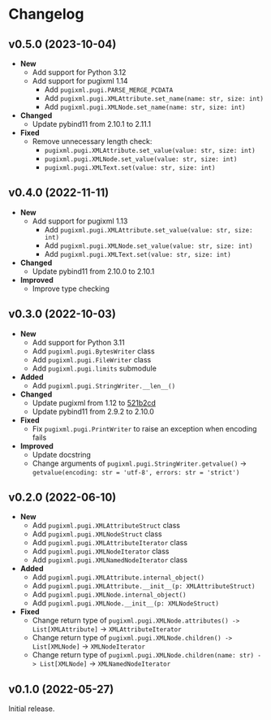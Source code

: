 # Changelog

## v0.5.0 (2023-10-04)

- **New**
  - Add support for Python 3.12
  - Add support for pugixml 1.14
    - Add `pugixml.pugi.PARSE_MERGE_PCDATA`
    - Add `pugixml.pugi.XMLAttribute.set_name(name: str, size: int)`
    - Add `pugixml.pugi.XMLNode.set_name(name: str, size: int)`
- **Changed**
  - Update pybind11 from 2.10.1 to 2.11.1
- **Fixed**
  - Remove unnecessary length check:
    - `pugixml.pugi.XMLAttribute.set_value(value: str, size: int)`
    - `pugixml.pugi.XMLNode.set_value(value: str, size: int)`
    - `pugixml.pugi.XMLText.set(value: str, size: int)`

## v0.4.0 (2022-11-11)

- **New**
  - Add support for pugixml 1.13
    - Add `pugixml.pugi.XMLAttribute.set_value(value: str, size: int)`
    - Add `pugixml.pugi.XMLNode.set_value(value: str, size: int)`
    - Add `pugixml.pugi.XMLText.set(value: str, size: int)`
- **Changed**
  - Update pybind11 from 2.10.0 to 2.10.1
- **Improved**
  - Improve type checking

## v0.3.0 (2022-10-03)

- **New**
  - Add support for Python 3.11
  - Add `pugixml.pugi.BytesWriter` class
  - Add `pugixml.pugi.FileWriter` class
  - Add `pugixml.pugi.limits` submodule
- **Added**
  - Add `pugixml.pugi.StringWriter.__len__()`
- **Changed**
  - Update pugixml from 1.12 to [521b2cd](https://github.com/zeux/pugixml/tree/521b2cd854f8d65f173107d056d2b9c6d49b6563)
  - Update pybind11 from 2.9.2 to 2.10.0
- **Fixed**
  - Fix `pugixml.pugi.PrintWriter` to raise an exception when encoding fails
- **Improved**
  - Update docstring
  - Change arguments of `pugixml.pugi.StringWriter.getvalue()` → `getvalue(encoding: str = 'utf-8', errors: str = 'strict')`

## v0.2.0 (2022-06-10)

- **New**
  - Add `pugixml.pugi.XMLAttributeStruct` class
  - Add `pugixml.pugi.XMLNodeStruct` class
  - Add `pugixml.pugi.XMLAttributeIterator` class
  - Add `pugixml.pugi.XMLNodeIterator` class
  - Add `pugixml.pugi.XMLNamedNodeIterator` class
- **Added**
  - Add `pugixml.pugi.XMLAttribute.internal_object()`
  - Add `pugixml.pugi.XMLAttribute.__init__(p: XMLAttributeStruct)`
  - Add `pugixml.pugi.XMLNode.internal_object()`
  - Add `pugixml.pugi.XMLNode.__init__(p: XMLNodeStruct)`
- **Fixed**
  - Change return type of `pugixml.pugi.XMLNode.attributes() -> List[XMLAttribute]` → `XMLAttributeIterator`
  - Change return type of `pugixml.pugi.XMLNode.children() -> List[XMLNode]` → `XMLNodeIterator`
  - Change return type of `pugixml.pugi.XMLNode.children(name: str) -> List[XMLNode]` → `XMLNamedNodeIterator`

## v0.1.0 (2022-05-27)

Initial release.
